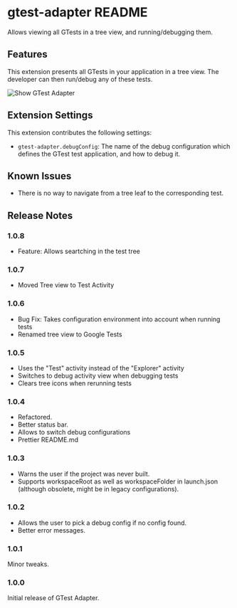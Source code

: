 # gtest-adapter README

Allows viewing all GTests in a tree view, and running/debugging them.

## Features

This extension presents all GTests in your application in a tree view. The developer can then run/debug any of these tests.

![Show GTest Adapter](/images/Demo.gif)

## Extension Settings

This extension contributes the following settings:

* `gtest-adapter.debugConfig`: The name of the debug configuration which defines the GTest test application, and how to debug it.

## Known Issues

* There is no way to navigate from a tree leaf to the corresponding test.


## Release Notes

### 1.0.8

* Feature: Allows seartching in the test tree

### 1.0.7

* Moved Tree view to Test Activity

### 1.0.6

* Bug Fix: Takes configuration environment into account when running tests
* Renamed tree view to Google Tests

### 1.0.5

* Uses the "Test" activity instead of the "Explorer" activity
* Switches to debug activity view when debugging tests
* Clears tree icons when rerunning tests

### 1.0.4

* Refactored.
* Better status bar.
* Allows to switch debug configurations
* Prettier README.md

### 1.0.3

* Warns the user if the project was never built.
* Supports workspaceRoot as well as workspaceFolder in launch.json (although obsolete, might be in legacy configurations).

### 1.0.2

* Allows the user to pick a debug config if no config found.
* Better error messages.

### 1.0.1

Minor tweaks.

### 1.0.0

Initial release of GTest Adapter.
